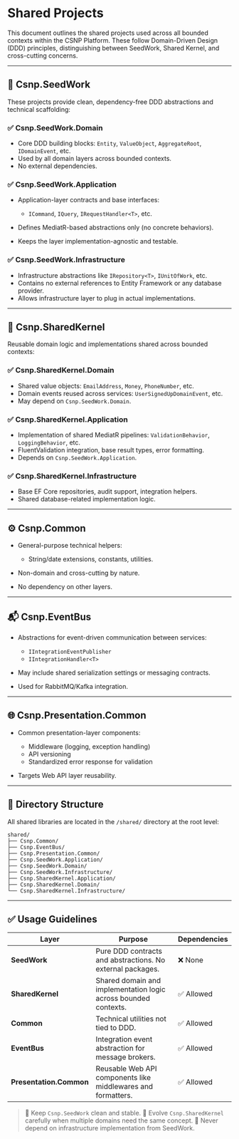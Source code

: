 # Shared Projects

This document outlines the shared projects used across all bounded contexts within the CSNP Platform. These follow Domain-Driven Design (DDD) principles, distinguishing between SeedWork, Shared Kernel, and cross-cutting concerns.

---

## 🧱 Csnp.SeedWork

These projects provide clean, dependency-free DDD abstractions and technical scaffolding:

### ✅ Csnp.SeedWork.Domain

* Core DDD building blocks: `Entity`, `ValueObject`, `AggregateRoot`, `IDomainEvent`, etc.
* Used by all domain layers across bounded contexts.
* No external dependencies.

### ✅ Csnp.SeedWork.Application

* Application-layer contracts and base interfaces:

  * `ICommand`, `IQuery`, `IRequestHandler<T>`, etc.
* Defines MediatR-based abstractions only (no concrete behaviors).
* Keeps the layer implementation-agnostic and testable.

### ✅ Csnp.SeedWork.Infrastructure

* Infrastructure abstractions like `IRepository<T>`, `IUnitOfWork`, etc.
* Contains no external references to Entity Framework or any database provider.
* Allows infrastructure layer to plug in actual implementations.

---

## 🧹 Csnp.SharedKernel

Reusable domain logic and implementations shared across bounded contexts:

### ✅ Csnp.SharedKernel.Domain

* Shared value objects: `EmailAddress`, `Money`, `PhoneNumber`, etc.
* Domain events reused across services: `UserSignedUpDomainEvent`, etc.
* May depend on `Csnp.SeedWork.Domain`.

### ✅ Csnp.SharedKernel.Application

* Implementation of shared MediatR pipelines: `ValidationBehavior`, `LoggingBehavior`, etc.
* FluentValidation integration, base result types, error formatting.
* Depends on `Csnp.SeedWork.Application`.

### ✅ Csnp.SharedKernel.Infrastructure

* Base EF Core repositories, audit support, integration helpers.
* Shared database-related implementation logic.

---

## ⚙️ Csnp.Common

* General-purpose technical helpers:

  * String/date extensions, constants, utilities.
* Non-domain and cross-cutting by nature.
* No dependency on other layers.

---

## 📬 Csnp.EventBus

* Abstractions for event-driven communication between services:

  * `IIntegrationEventPublisher`
  * `IIntegrationHandler<T>`
* May include shared serialization settings or messaging contracts.
* Used for RabbitMQ/Kafka integration.

---

## 🌐 Csnp.Presentation.Common

* Common presentation-layer components:

  * Middleware (logging, exception handling)
  * API versioning
  * Standardized error response for validation
* Targets Web API layer reusability.

---

## 📁 Directory Structure

All shared libraries are located in the `/shared/` directory at the root level:

```
shared/
├── Csnp.Common/
├── Csnp.EventBus/
├── Csnp.Presentation.Common/
├── Csnp.SeedWork.Application/
├── Csnp.SeedWork.Domain/
├── Csnp.SeedWork.Infrastructure/
├── Csnp.SharedKernel.Application/
├── Csnp.SharedKernel.Domain/
└── Csnp.SharedKernel.Infrastructure/
```

---

## ✅ Usage Guidelines

| Layer                   | Purpose                                                         | Dependencies |
| ----------------------- | --------------------------------------------------------------- | ------------ |
| **SeedWork**            | Pure DDD contracts and abstractions. No external packages.      | ❌ None       |
| **SharedKernel**        | Shared domain and implementation logic across bounded contexts. | ✅ Allowed    |
| **Common**              | Technical utilities not tied to DDD.                            | ✅ Allowed    |
| **EventBus**            | Integration event abstraction for message brokers.              | ✅ Allowed    |
| **Presentation.Common** | Reusable Web API components like middlewares and formatters.    | ✅ Allowed    |

> 🧼 Keep `Csnp.SeedWork` clean and stable.
> 🔁 Evolve `Csnp.SharedKernel` carefully when multiple domains need the same concept.
> 🔌 Never depend on infrastructure implementation from SeedWork.
